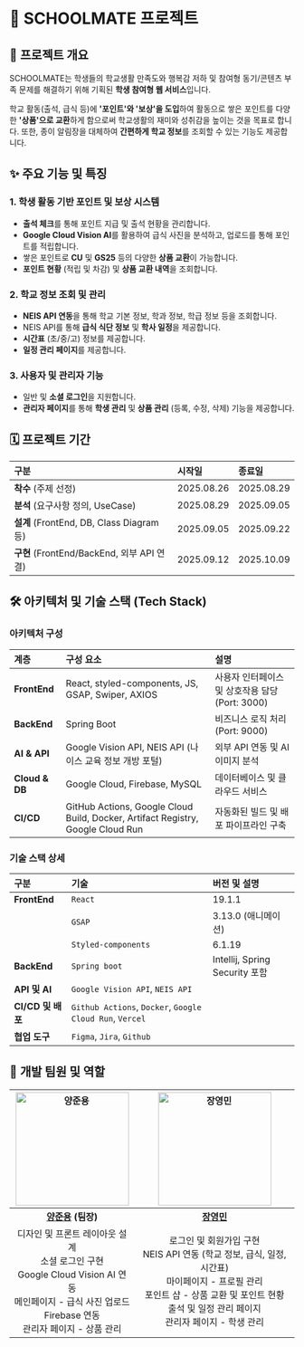 # 🏫 SCHOOLMATE 프로젝트

## 🚀 프로젝트 개요

SCHOOLMATE는 학생들의 학교생활 만족도와 행복감 저하 및 참여형 동기/콘텐츠 부족 문제를 해결하기 위해 기획된 **학생 참여형 웹 서비스**입니다.

학교 활동(출석, 급식 등)에 **'포인트'와 '보상'을 도입**하여 활동으로 쌓은 포인트를 다양한 **'상품'으로 교환**하게 함으로써 학교생활의 재미와 성취감을 높이는 것을 목표로 합니다. 또한, 종이 알림장을 대체하여 **간편하게 학교 정보**를 조회할 수 있는 기능도 제공합니다.

## ✨ 주요 기능 및 특징

### 1. 학생 활동 기반 포인트 및 보상 시스템
* **출석 체크**를 통해 포인트 지급 및 출석 현황을 관리합니다.
* **Google Cloud Vision AI**를 활용하여 급식 사진을 분석하고, 업로드를 통해 포인트를 적립합니다.
* 쌓은 포인트로 **CU** 및 **GS25** 등의 다양한 **상품 교환**이 가능합니다.
* **포인트 현황** (적립 및 차감) 및 **상품 교환 내역**을 조회합니다.

### 2. 학교 정보 조회 및 관리
* **NEIS API 연동**을 통해 학교 기본 정보, 학과 정보, 학급 정보 등을 조회합니다.
* NEIS API를 통해 **급식 식단 정보** 및 **학사 일정**을 제공합니다.
* **시간표** (초/중/고) 정보를 제공합니다.
* **일정 관리 페이지**를 제공합니다.

### 3. 사용자 및 관리자 기능
* 일반 및 **소셜 로그인**을 지원합니다.
* **관리자 페이지**를 통해 **학생 관리** 및 **상품 관리** (등록, 수정, 삭제) 기능을 제공합니다.

## 🗓️ 프로젝트 기간

| 구분 | 시작일 | 종료일 |
| :--- | :--- | :--- |
| **착수** (주제 선정) | 2025.08.26 | 2025.08.29 |
| **분석** (요구사항 정의, UseCase) | 2025.08.29 | 2025.09.05 |
| **설계** (FrontEnd, DB, Class Diagram 등) | 2025.09.05 | 2025.09.22 |
| **구현** (FrontEnd/BackEnd, 외부 API 연결) | 2025.09.12 | 2025.10.09 |

## 🛠️ 아키텍처 및 기술 스택 (Tech Stack)

### 아키텍처 구성

| 계층 | 구성 요소 | 설명 |
| :--- | :--- | :--- |
| **FrontEnd** | React, styled-components, JS, GSAP, Swiper, AXIOS | 사용자 인터페이스 및 상호작용 담당 (Port: 3000) |
| **BackEnd** | Spring Boot | 비즈니스 로직 처리 (Port: 9000) |
| **AI & API** | Google Vision API, NEIS API (나이스 교육 정보 개방 포털) | 외부 API 연동 및 AI 이미지 분석 |
| **Cloud & DB** | Google Cloud, Firebase, MySQL | 데이터베이스 및 클라우드 서비스 |
| **CI/CD** | GitHub Actions, Google Cloud Build, Docker, Artifact Registry, Google Cloud Run | 자동화된 빌드 및 배포 파이프라인 구축 |

### 기술 스택 상세

| 구분 | 기술 | 버전 및 설명 |
| :--- | :--- | :--- |
| **FrontEnd** | `React` | 19.1.1 |
| | `GSAP` | 3.13.0 (애니메이션) |
| | `Styled-components` | 6.1.19 |
| **BackEnd** | `Spring boot` | Intellij, Spring Security 포함 |
| **API 및 AI** | `Google Vision API`, `NEIS API` | |
| **CI/CD 및 배포** | `Github Actions`, `Docker`, `Google Cloud Run`, `Vercel` | |
| **협업 도구** | `Figma`, `Jira`, `Github` | |

## 📌 개발 팀원 및 역할

| <a href="https://github.com/azure0929"><img src="https://avatars.githubusercontent.com/u/128226527?v=4" width=200px alt="양준용" /></a> | <a href="https://github.com/users/132882313"><img src="https://avatars.githubusercontent.com/u/132882313?v=4" width=200px alt="장영민" /></a> |
| :------------------------------------------------------------------------------------------------------------------------------------: | :------------------------------------------------------------------------------------------------------------------------------------: |
| **[양준용](https://github.com/azure0929) (팀장)** | **[장영민](https://github.com/users/132882313)** |
| 디자인 및 프론트 레이아웃 설계 <br /> 소셜 로그인 구현 <br /> Google Cloud Vision AI 연동 <br /> 메인페이지 - 급식 사진 업로드 <br /> Firebase 연동 <br /> 관리자 페이지 - 상품 관리 | 로그인 및 회원가입 구현 <br /> NEIS API 연동 (학교 정보, 급식, 일정, 시간표) <br /> 마이페이지 - 프로필 관리 <br /> 포인트 샵 - 상품 교환 및 포인트 현황 <br /> 출석 및 일정 관리 페이지 <br /> 관리자 페이지 - 학생 관리 |